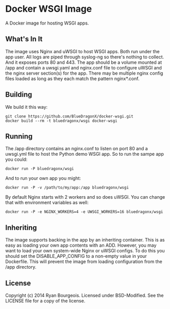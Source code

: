 Docker WSGI Image
=================
A Docker image for hosting WSGI apps.

What's In It
------------
The image uses Nginx and uWSGI to host WSGI apps. Both run under the app user.
All logs are piped through syslog-ng so there's nothing to collect. And it
exposes ports 80 and 443. The app should be a volume mounted at /app and
contain a uwsgi.yaml and nginx.conf file to configure uWSGI and the nginx
server section(s) for the app. There may be multiple nginx config files loaded
as long as they each match the pattern nginx*.conf.

Building
--------
We build it this way:

    git clone https://github.com/BlueDragonX/docker-wsgi.git
    docker build --rm -t bluedragonx/wsgi docker-wsgi

Running
-------
The /app directory contains an nginx.conf to listen on port 80 and a uwsgi.yml
file to host the Python demo WSGI app. So to run the sampe app you could:

    docker run -P bluedragonx/wsgi

And to run your own app you might:

    docker run -P -v /path/to/my/app:/app bluedragonx/wsgi

By default Nginx starts with 2 workers and so does uWSGI. You can change that
with environment variables as well:

    docker run -P -e NGINX_WORKERS=4 -e UWSGI_WORKERS=16 bluedragonx/wsgi

Inheriting
----------
The image supports backing in the app by an inheriting container. This is as
easy as loading your own app contents with an ADD. However, you may want to
load your own system-wide Nginx or uWSGI configs. To do this you should set the
DISABLE_APP_CONFIG to a non-empty value in your Dockerfile. This will prevent
the image from loading configuration from the /app directory.

License
-------
Copyright (c) 2014 Ryan Bourgeois. Licensed under BSD-Modified. See the LICENSE
file for a copy of the license.
